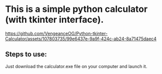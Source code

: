 # This is a simple python calculator (with tkinter interface).

https://github.com/VengeanceOG/Python-tkinter-Calculator/assets/107803735/99e6437e-9a9f-424c-ab24-8a71475daec4

## Steps to use:

Just download the calculator.exe file on your computer and launch it.
